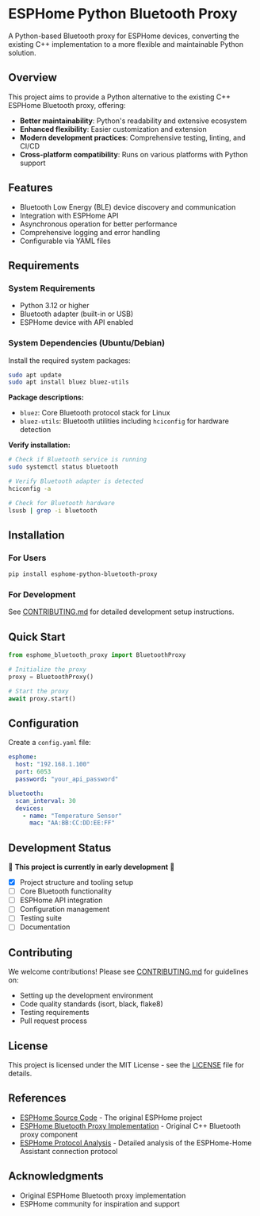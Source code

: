 # ESPHome Python Bluetooth Proxy

A Python-based Bluetooth proxy for ESPHome devices, converting the existing C++ implementation to a more flexible and maintainable Python solution.

## Overview

This project aims to provide a Python alternative to the existing C++ ESPHome Bluetooth proxy, offering:

- **Better maintainability**: Python's readability and extensive ecosystem
- **Enhanced flexibility**: Easier customization and extension
- **Modern development practices**: Comprehensive testing, linting, and CI/CD
- **Cross-platform compatibility**: Runs on various platforms with Python support

## Features

- Bluetooth Low Energy (BLE) device discovery and communication
- Integration with ESPHome API
- Asynchronous operation for better performance
- Comprehensive logging and error handling
- Configurable via YAML files

## Requirements

### System Requirements

- Python 3.12 or higher
- Bluetooth adapter (built-in or USB)
- ESPHome device with API enabled

### System Dependencies (Ubuntu/Debian)

Install the required system packages:

```bash
sudo apt update
sudo apt install bluez bluez-utils
```

**Package descriptions:**
- `bluez`: Core Bluetooth protocol stack for Linux
- `bluez-utils`: Bluetooth utilities including `hciconfig` for hardware detection

**Verify installation:**
```bash
# Check if Bluetooth service is running
sudo systemctl status bluetooth

# Verify Bluetooth adapter is detected
hciconfig -a

# Check for Bluetooth hardware
lsusb | grep -i bluetooth
```

## Installation

### For Users

```bash
pip install esphome-python-bluetooth-proxy
```

### For Development

See [CONTRIBUTING.md](CONTRIBUTING.md) for detailed development setup instructions.

## Quick Start

```python
from esphome_bluetooth_proxy import BluetoothProxy

# Initialize the proxy
proxy = BluetoothProxy()

# Start the proxy
await proxy.start()
```

## Configuration

Create a `config.yaml` file:

```yaml
esphome:
  host: "192.168.1.100"
  port: 6053
  password: "your_api_password"

bluetooth:
  scan_interval: 30
  devices:
    - name: "Temperature Sensor"
      mac: "AA:BB:CC:DD:EE:FF"
```

## Development Status

🚧 **This project is currently in early development** 🚧

- [x] Project structure and tooling setup
- [ ] Core Bluetooth functionality
- [ ] ESPHome API integration
- [ ] Configuration management
- [ ] Testing suite
- [ ] Documentation

## Contributing

We welcome contributions! Please see [CONTRIBUTING.md](CONTRIBUTING.md) for guidelines on:

- Setting up the development environment
- Code quality standards (isort, black, flake8)
- Testing requirements
- Pull request process

## License

This project is licensed under the MIT License - see the [LICENSE](LICENSE) file for details.

## References

- [ESPHome Source Code](https://github.com/esphome/esphome/) - The original ESPHome project
- [ESPHome Bluetooth Proxy Implementation](https://github.com/esphome/esphome/tree/dev/esphome/components/bluetooth_proxy) - Original C++ Bluetooth proxy component
- [ESPHome Protocol Analysis](ESPHOME_PROTOCOL_ANALYSIS.md) - Detailed analysis of the ESPHome-Home Assistant connection protocol

## Acknowledgments

- Original ESPHome Bluetooth proxy implementation
- ESPHome community for inspiration and support
